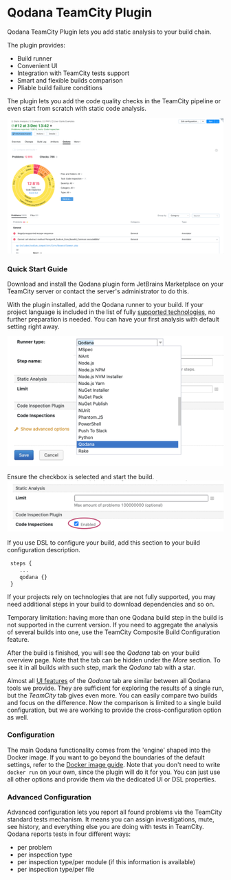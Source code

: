 # Qodana TeamCity Plugin

Qodana TeamCity Plugin lets you add static analysis to your build chain.

The plugin provides:
* Build runner
* Convenient UI
* Integration with TeamCity tests support
* Smart and flexible builds comparison
* Pliable build failure conditions

The plugin lets you add the code quality checks in the TeamCity pipeline or even start from scratch with static code analysis.

![Build Tab](../resources/tab.png)

### Quick Start Guide

Download and install the Qodana plugin form JetBrains Marketplace on your TeamCity server or contact the server's administrator to do this.

With the plugin installed, add the Qodana runner to your build. If your project language is included in the list of 
fully [supported technologies](../General/supported-technologies.md), no further preparation is needed. You can 
have your first analysis with default setting right away.   

![](../resources/qodana-build-runner.png)

Ensure the checkbox is selected and start the build.
![](../resources/qodana-build-runner-settings.png)

If you use DSL to configure your build, add this section to your build configuration description.
```
 steps {
    ...
    qodana {}
 }    
```

If your projects rely on technologies that are not fully supported, you may need additional steps in your build to download dependencies and so on.

Temporary limitation: having more than one Qodana build step in the build is not supported in the current version. If you 
need to aggregate the analysis of several builds into one, use the TeamCity Composite Build Configuration feature.

After the build is finished, you will see the *Qodana* tab on your build overview page. Note that the tab 
can be hidden under the *More* section. To see it in all builds with such step, mark the *Qodana* tab with a star.

Almost all [UI features](../UI/README.md) of the *Qodana* tab are similar between all Qodana tools we provide. They are 
sufficient for exploring the results of a single run, but the *TeamCity* tab gives even more. You can easily compare two 
builds and focus on the difference. Now the comparison is limited to a single build configuration, but 
we are working to provide the cross-configuration option as well. 

### Configuration

The main Qodana functionality comes from the 'engine' shaped into the Docker image. If you want to go beyond the 
boundaries of the default settings, refer to the [Docker image guide](../Docker%20Image/README.md). Note that you don't need to write `docker run` on your own, since the plugin will do it for you. You can just use all other options and provide them via the dedicated UI or DSL properties. 

### Advanced Configuration 

Advanced configuration lets you report all found problems via the TeamCity standard tests mechanism. It means 
you can assign investigations, mute, see history, and everything else you are doing with tests in TeamCity. Qodana 
reports tests in four different ways:

- per problem
- per inspection type
- per inspection type/per module (if this information is available)
- per inspection type/per file

